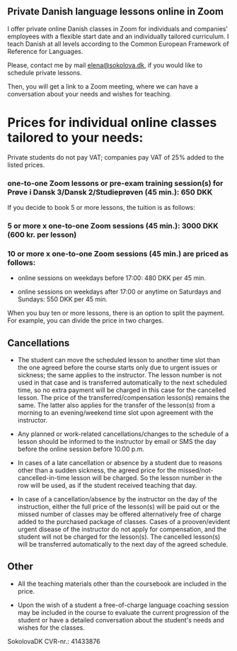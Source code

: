 
## Private Danish language lessons online in Zoom

I offer private online Danish classes in Zoom for individuals and companies' employees with a flexible start date and an individually tailored curriculum. I teach Danish at all levels according to the Common European Framework of Reference for Languages. 

Please, contact me by mail [elena@sokolova.dk](mailto:elena@sokolova.dk), if you would like to schedule private lessons.

Then, you will get a link to a Zoom meeting, where we can have a conversation about your needs and wishes for teaching. 

# Prices for individual online classes tailored to your needs:

Private students do not pay VAT; companies pay VAT of 25% added to the listed prices.

### one-to-one Zoom lessons or pre-exam training session(s) for Prøve i Dansk 3/Dansk 2/Studieprøven (45 min.): 650 DKK

If you decide to book 5 or more lessons, the tuition is as follows:

### 5 or more x one-to-one Zoom sessions (45 min.): 3000 DKK (600 kr. per lesson)

### 10 or more x one-to-one Zoom sessions (45 min.) are priced as follows:

 * online sessions on weekdays before 17:00: 480 DKK per 45 min. 

 * online sessions on weekdays after 17:00 or anytime on Saturdays and Sundays: 550 DKK per 45 min. 

When you buy ten or more lessons, there is an option to split the payment. For example, you can divide the price in two charges. 


## Cancellations 

* The student can move the scheduled lesson to another time slot than the one agreed before the course starts only due to urgent issues or sickness; the same applies to the instructor. The lesson number is not used in that case and is transferred automatically to the next scheduled time, so no extra payment will be charged in this case for the cancelled lesson. The price of the transferred/compensation lesson(s) remains the same. The latter also applies for the transfer of the lesson(s) from a morning to an evening/weekend time slot upon agreement with the instructor. 

* Any planned or work-related cancellations/changes to the schedule of a lesson should be informed to the instructor by email or SMS the day before the online session before 10.00 p.m. 

* In cases of a late cancellation or absence by a student due to reasons other than a sudden sickness, the agreed price for the missed/not-cancelled-in-time lesson will be charged. So the lesson number in the row will be used, as if the student received teaching that day. 

* In case of a cancellation/absence by the instructor on the day of the instruction, either the full price of the lesson(s) will be paid out or the missed number of classes may be offered alternatively free of charge added to the purchased package of classes. Cases of a prooven/evident urgent disease of the instructor do not apply for compensation, and the student will not be charged for the lesson(s). The cancelled lesson(s) will be transferred automatically to the next day of the agreed schedule. 


## Other

* All the teaching materials other than the coursebook are included in the price. 

* Upon the wish of a student a free-of-charge language coaching session may be included in the course to evaluate the current progression of the
student or have a detailed conversation about the student's needs and wishes for the classes. 


SokolovaDK CVR-nr.: 41433876
